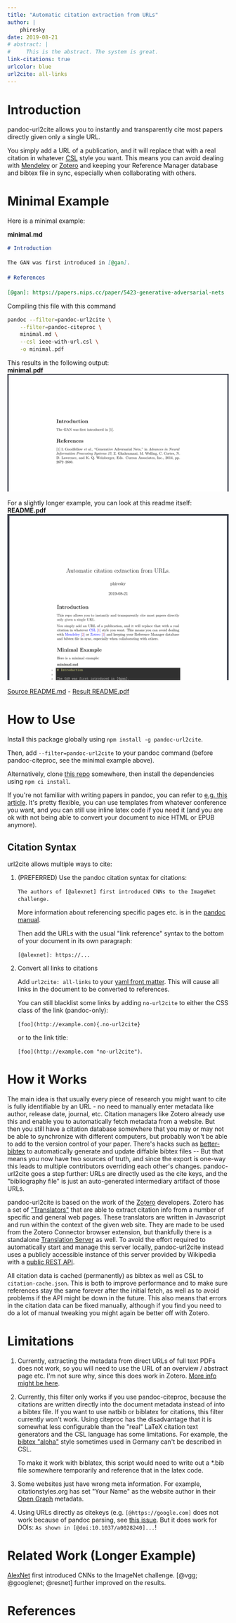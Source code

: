 ```yaml
---
title: "Automatic citation extraction from URLs"
author: |
    phiresky
date: 2019-08-21
# abstract: |
#     This is the abstract. The system is great.
link-citations: true
urlcolor: blue
url2cite: all-links
---
```


# Introduction

pandoc-url2cite allows you to instantly and transparently cite most papers directly given only a single URL.

You simply add a URL of a publication, and it will replace that with a real citation in whatever [CSL](https://citationstyles.org/) style you want. This means you can avoid dealing with [Mendeley](https://www.mendeley.com/) or [Zotero][zotero] and keeping your Reference Manager database and bibtex file in sync, especially when collaborating with others.

# Minimal Example

Here is a minimal example:

**minimal.md**

```{.markdown .number-lines}
# Introduction

The GAN was first introduced in [@gan].

# References

[@gan]: https://papers.nips.cc/paper/5423-generative-adversarial-nets
```

Compiling this file with this command

```bash
pandoc --filter=pandoc-url2cite \
    --filter=pandoc-citeproc \
    minimal.md \
    --csl ieee-with-url.csl \
    -o minimal.pdf
```

This results in the following output:  
**minimal.pdf**  
[![](example/minimal.png)](example/minimal.pdf)

For a slightly longer example, you can look at this readme itself:  
**README.pdf**  
[![](example/readme.png)](README.pdf)

[Source README.md](https://raw.githubusercontent.com/phiresky/pandoc-url2cite/master/README.md "no-url2cite") - [Result README.pdf](https://github.com/phiresky/pandoc-url2cite/blob/master/README.pdf "no-url2cite")

# How to Use

Install this package globally using `npm install -g pandoc-url2cite`.

Then, add `--filter=pandoc-url2cite` to your pandoc command (before pandoc-citeproc, see the minimal example above).

Alternatively, clone [this repo](https://github.com/phiresky/pandoc-url2cite) somewhere, then install the dependencies using `npm ci install`.

If you're not familiar with writing papers in pandoc, you can refer to [e.g. this article](https://opensource.com/article/18/9/pandoc-research-paper). It's pretty flexible, you can use templates from whatever conference you want, and you can still use inline latex code if you need it (and you are ok with not being able to convert your document to nice HTML or EPUB anymore).

## Citation Syntax

url2cite allows multiple ways to cite:

1. (PREFERRED) Use the pandoc citation syntax for citations:

    `The authors of [@alexnet] first introduced CNNs to the ImageNet challenge.`

    More information about referencing specific pages etc. is in the [pandoc manual](https://pandoc.org/MANUAL.html#citations).

    Then add the URLs with the usual "link reference" syntax to the bottom of your document in its own paragraph:

    `[@alexnet]: https://...`

2. Convert all links to citations

    Add `url2cite: all-links` to your [yaml front matter](https://pandoc.org/MANUAL.html#extension-yaml_metadata_block). This will cause all links in the document to be converted to references.

    You can still blacklist some links by adding `no-url2cite` to either the CSS class of the link (pandoc-only):

    `[foo](http://example.com){.no-url2cite}`

    or to the link title:

    `[foo](http://example.com "no-url2cite")`.

# How it Works

The main idea is that usually every piece of research you might want to cite is fully identifiable by an URL - no need to manually enter metadata like author, release date, journal, etc. Citation managers like Zotero already use this and enable you to automatically fetch metadata from a website. But then you still have a citation database somewhere that you may or may not be able to synchronize with different computers, but probably won't be able to add to the version control of your paper. There's hacks such as [better-bibtex](https://github.com/retorquere/zotero-better-bibtex) to automatically generate and update diffable bibtex files -- But that means you now have two sources of truth, and since the export is one-way this leads to multiple contributors overriding each other's changes. pandoc-url2cite goes a step further: URLs are directly used as the cite keys, and the "bibliography file" is just an auto-generated intermediary artifact of those URLs.

pandoc-url2cite is based on the work of the [Zotero] developers. Zotero has a set of ["Translators"](https://www.zotero.org/support/dev/translators) that are able to extract citation info from a number of specific and general web pages. These translators are written in Javascript and run within the context of the given web site. They are made to be used from the Zotero Connector browser extension, but thankfully there is a standalone [Translation Server](https://github.com/zotero/translation-server) as well. To avoid the effort required to automatically start and manage this server locally, pandoc-url2cite instead uses a publicly accessible instance of this server provided by Wikipedia with a [public REST API](https://www.mediawiki.org/wiki/Citoid/API).

All citation data is cached (permanently) as bibtex as well as CSL to `citation-cache.json`. This is both to improve performance and to make sure references stay the same forever after the initial fetch, as well as to avoid problems if the API might be down in the future. This also means that errors in the citation data can be fixed manually, although if you find you need to do a lot of manual tweaking you might again be better off with Zotero.

# Limitations

1. Currently, extracting the metadata from direct URLs of full text PDFs does not work, so you will need to use the URL of an overview / abstract page etc. I'm not sure why, since this does work in Zotero. [More info might be here](https://github.com/zotero/translation-server/issues/70).
2. Currently, this filter only works if you use pandoc-citeproc, because the citations are written directly into the document metadata instead of into a bibtex file. If you want to use natbib or biblatex for citations, this filter currently won't work. Using citeproc has the disadvantage that it is somewhat less configurable than the "real" LaTeX citation text generators and the CSL language has some limitations. For example, the [bibtex "alpha"](https://www.overleaf.com/learn/latex/Bibtex_bibliography_styles) style sometimes used in Germany can't be described in CSL.

    To make it work with biblatex, this script would need to write out a \*.bib file somewhere temporarily and reference that in the latex code.

3. Some websites just have wrong meta information. For example, citationstyles.org has set "Your Name" as the website author in their [Open Graph](https://ogp.me/) metadata.
4. Using URLs directly as citekeys (e.g. `[@https://google.com]` does not work because of pandoc parsing, see [this issue](https://github.com/jgm/pandoc-citeproc/issues/308). But it does work for DOIs: `As shown in [@doi:10.1037/a0028240]...`!

# Related Work (Longer Example)

[AlexNet][alexnet] first introduced CNNs to the ImageNet challenge. [@vgg; @googlenet; @resnet] further improved on the results.

# References

[alexnet]: http://dl.acm.org/citation.cfm?doid=3098997.3065386
[zotero]: https://www.zotero.org/
[@vgg]: https://arxiv.org/abs/1409.1556
[@googlenet]: https://ieeexplore.ieee.org/document/7298594
[@resnet]: https://ieeexplore.ieee.org/document/7780459
